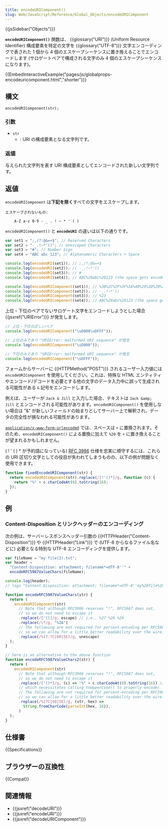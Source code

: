 ```yaml
---
title: encodeURIComponent()
slug: Web/JavaScript/Reference/Global_Objects/encodeURIComponent
---
```


{{jsSidebar("Objects")}}

**`encodeURIComponent()`** 関数は、 {{glossary("URI")}} (Uniform Resource Identifier) 構成要素を特定の文字を {{glossary("UTF-8")}} 文字エンコーディングで表された 1 個から 4 個のエスケープシーケンスに置き換えることでエンコードします (サロゲートペアで構成される文字のみ 4 個のエスケープシーケンスになります)。

{{EmbedInteractiveExample("pages/js/globalprops-encodeuricomponent.html","shorter")}}

## 構文

```
encodeURIComponent(str);
```

### 引数

- `str`
  - : URI の構成要素となる文字列です。

### 返値

与えられた文字列を表す URI 構成要素としてエンコードされた新しい文字列です。

## 返値

`encodeURIComponent` は**下記を除く**すべての文字をエスケープします。

```
エスケープされないもの:

    A-Z a-z 0-9 - _ . ! ~ * ' ( )
```

`encodeURIComponent()` と **`encodeURI`** の違いは以下の通りです。

```js
var set1 = ";,/?:@&=+$"; // Reserved Characters
var set2 = "-_.!~*'()"; // Unescaped Characters
var set3 = "#"; // Number Sign
var set4 = "ABC abc 123"; // Alphanumeric Characters + Space

console.log(encodeURI(set1)); // ;,/?:@&=+$
console.log(encodeURI(set2)); // -_.!~*'()
console.log(encodeURI(set3)); // #
console.log(encodeURI(set4)); // ABC%20abc%20123 (the space gets encoded as %20)

console.log(encodeURIComponent(set1)); // %3B%2C%2F%3F%3A%40%26%3D%2B%24
console.log(encodeURIComponent(set2)); // -_.!~*'()
console.log(encodeURIComponent(set3)); // %23
console.log(encodeURIComponent(set4)); // ABC%20abc%20123 (the space gets encoded as %20)
```

上位・下位のペアでないサロゲート文字をエンコードしようとした場合 {{jsxref("URIError")}} が発生します。

```js
// 上位・下位の正しいペア
console.log(encodeURIComponent("\uD800\uDFFF"));

// 上位のみであり "URIError: malformed URI sequence" が発生
console.log(encodeURIComponent("\uD800"));

// 下位のみであり "URIError: malformed URI sequence" が発生
console.log(encodeURIComponent("\uDFFF"));
```

フォームからサーバーに {{HTTPMethod("POST")}} されるユーザー入力値には `encodeURIComponent` を使用してください。これは、特殊な HTML エンティティやエンコード/デコードを必要とする他の文字のデータ入力中に誤って生成される可能性がある `&` 記号をエンコードします。

例えば、ユーザーが `Jack & Jill` と入力した場合、テキストは `Jack &amp; Jill` とエンコードされる可能性があります。`encodeURIComponent()` を使用しない場合は "&" が新しいフィールドの始まりとしてサーバー上で解釈され、データの完全性が損なわれる可能性があります。

[`application/x-www-form-urlencoded`](https://www.whatwg.org/specs/web-apps/current-work/multipage/association-of-controls-and-forms.html#application/x-www-form-urlencoded-encoding-algorithm) では、スペースは `+` に置換されます。そのため、`encodeURIComponent()` による置換に加えて `%20` を `+` に置き換えることが望まれるかもしれません。

( ! ' ( ) \* が予約語になっている) [RFC 3986](http://tools.ietf.org/html/rfc3986) 仕様を忠実に順守するには、これらの URI 区切り文字としての役目が失われてしまうものの、以下の例が問題なく使用できます。

```js
function fixedEncodeURIComponent(str) {
  return encodeURIComponent(str).replace(/[!'()*]/g, function (c) {
    return "%" + c.charCodeAt(0).toString(16);
  });
}
```

## 例

### Content-Disposition とリンクヘッダーのエンコーディング

次の例は、サーバーレスポンスヘッダー引数の {{HTTPHeader("Content-Disposition")}} や {{HTTPHeader("Link")}} で (UTF-8 からなるファイル名などに) 必要となる特別な UTF-8 エンコーディングを提供します。

```js
var fileName = "my file(2).txt";
var header =
  "Content-Disposition: attachment; filename*=UTF-8''" +
  encodeRFC5987ValueChars(fileName);

console.log(header);
// logs "Content-Disposition: attachment; filename*=UTF-8''my%20file%282%29.txt"

function encodeRFC5987ValueChars(str) {
  return (
    encodeURIComponent(str)
      // Note that although RFC3986 reserves "!", RFC5987 does not,
      // so we do not need to escape it
      .replace(/['()]/g, escape) // i.e., %27 %28 %29
      .replace(/\*/g, "%2A")
      // The following are not required for percent-encoding per RFC5987,
      // so we can allow for a little better readability over the wire: |`^
      .replace(/%(?:7C|60|5E)/g, unescape)
  );
}

// here is an alternative to the above function
function encodeRFC5987ValueChars2(str) {
  return (
    encodeURIComponent(str)
      // Note that although RFC3986 reserves "!", RFC5987 does not,
      // so we do not need to escape it
      .replace(/['()*]/g, (c) => "%" + c.charCodeAt(0).toString(16)) // i.e., %27 %28 %29 %2a (Note that valid encoding of "*" is %2A
      // which necessitates calling toUpperCase() to properly encode)
      // The following are not required for percent-encoding per RFC5987,
      // so we can allow for a little better readability over the wire: |`^
      .replace(/%(7C|60|5E)/g, (str, hex) =>
        String.fromCharCode(parseInt(hex, 16)),
      )
  );
}
```

## 仕様書

{{Specifications}}

## ブラウザーの互換性

{{Compat}}

## 関連情報

- {{jsxref("decodeURI")}}
- {{jsxref("encodeURI")}}
- {{jsxref("decodeURIComponent")}}
